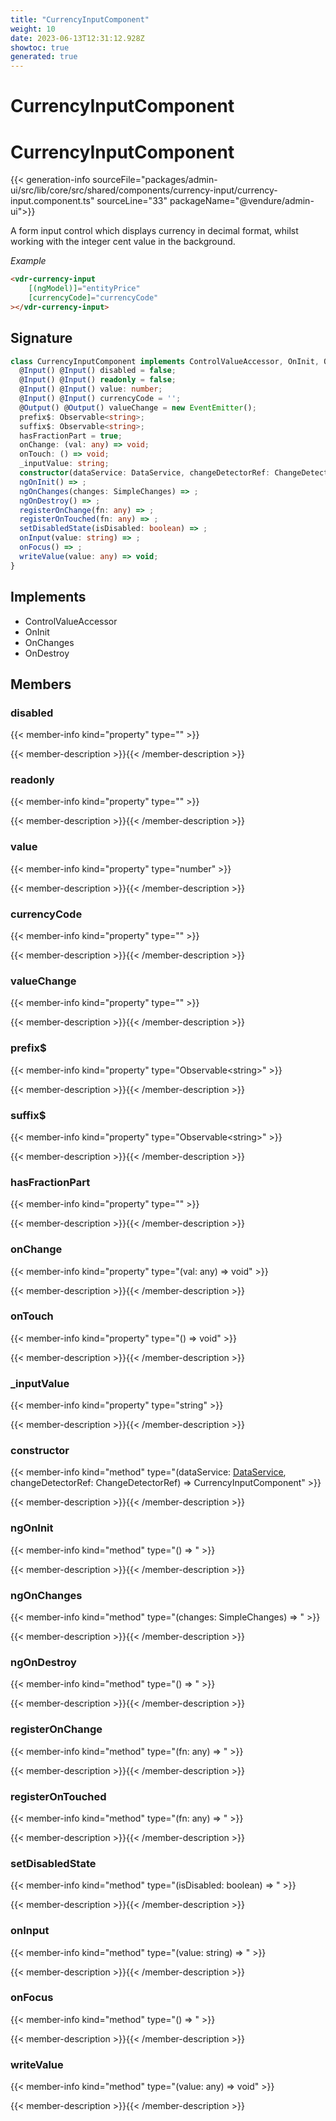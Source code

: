 ```yaml
---
title: "CurrencyInputComponent"
weight: 10
date: 2023-06-13T12:31:12.928Z
showtoc: true
generated: true
---
```

<!-- This file was generated from the Vendure source. Do not modify. Instead, re-run the "docs:build" script -->

# CurrencyInputComponent
<div class="symbol">


# CurrencyInputComponent

{{< generation-info sourceFile="packages/admin-ui/src/lib/core/src/shared/components/currency-input/currency-input.component.ts" sourceLine="33" packageName="@vendure/admin-ui">}}

A form input control which displays currency in decimal format, whilst working
with the integer cent value in the background.

*Example*

```HTML
<vdr-currency-input
    [(ngModel)]="entityPrice"
    [currencyCode]="currencyCode"
></vdr-currency-input>
```

## Signature

```TypeScript
class CurrencyInputComponent implements ControlValueAccessor, OnInit, OnChanges, OnDestroy {
  @Input() @Input() disabled = false;
  @Input() @Input() readonly = false;
  @Input() @Input() value: number;
  @Input() @Input() currencyCode = '';
  @Output() @Output() valueChange = new EventEmitter();
  prefix$: Observable<string>;
  suffix$: Observable<string>;
  hasFractionPart = true;
  onChange: (val: any) => void;
  onTouch: () => void;
  _inputValue: string;
  constructor(dataService: DataService, changeDetectorRef: ChangeDetectorRef)
  ngOnInit() => ;
  ngOnChanges(changes: SimpleChanges) => ;
  ngOnDestroy() => ;
  registerOnChange(fn: any) => ;
  registerOnTouched(fn: any) => ;
  setDisabledState(isDisabled: boolean) => ;
  onInput(value: string) => ;
  onFocus() => ;
  writeValue(value: any) => void;
}
```
## Implements

 * ControlValueAccessor
 * OnInit
 * OnChanges
 * OnDestroy


## Members

### disabled

{{< member-info kind="property" type=""  >}}

{{< member-description >}}{{< /member-description >}}

### readonly

{{< member-info kind="property" type=""  >}}

{{< member-description >}}{{< /member-description >}}

### value

{{< member-info kind="property" type="number"  >}}

{{< member-description >}}{{< /member-description >}}

### currencyCode

{{< member-info kind="property" type=""  >}}

{{< member-description >}}{{< /member-description >}}

### valueChange

{{< member-info kind="property" type=""  >}}

{{< member-description >}}{{< /member-description >}}

### prefix$

{{< member-info kind="property" type="Observable&#60;string&#62;"  >}}

{{< member-description >}}{{< /member-description >}}

### suffix$

{{< member-info kind="property" type="Observable&#60;string&#62;"  >}}

{{< member-description >}}{{< /member-description >}}

### hasFractionPart

{{< member-info kind="property" type=""  >}}

{{< member-description >}}{{< /member-description >}}

### onChange

{{< member-info kind="property" type="(val: any) =&#62; void"  >}}

{{< member-description >}}{{< /member-description >}}

### onTouch

{{< member-info kind="property" type="() =&#62; void"  >}}

{{< member-description >}}{{< /member-description >}}

### _inputValue

{{< member-info kind="property" type="string"  >}}

{{< member-description >}}{{< /member-description >}}

### constructor

{{< member-info kind="method" type="(dataService: <a href='/admin-ui-api/providers/data-service#dataservice'>DataService</a>, changeDetectorRef: ChangeDetectorRef) => CurrencyInputComponent"  >}}

{{< member-description >}}{{< /member-description >}}

### ngOnInit

{{< member-info kind="method" type="() => "  >}}

{{< member-description >}}{{< /member-description >}}

### ngOnChanges

{{< member-info kind="method" type="(changes: SimpleChanges) => "  >}}

{{< member-description >}}{{< /member-description >}}

### ngOnDestroy

{{< member-info kind="method" type="() => "  >}}

{{< member-description >}}{{< /member-description >}}

### registerOnChange

{{< member-info kind="method" type="(fn: any) => "  >}}

{{< member-description >}}{{< /member-description >}}

### registerOnTouched

{{< member-info kind="method" type="(fn: any) => "  >}}

{{< member-description >}}{{< /member-description >}}

### setDisabledState

{{< member-info kind="method" type="(isDisabled: boolean) => "  >}}

{{< member-description >}}{{< /member-description >}}

### onInput

{{< member-info kind="method" type="(value: string) => "  >}}

{{< member-description >}}{{< /member-description >}}

### onFocus

{{< member-info kind="method" type="() => "  >}}

{{< member-description >}}{{< /member-description >}}

### writeValue

{{< member-info kind="method" type="(value: any) => void"  >}}

{{< member-description >}}{{< /member-description >}}


</div>
